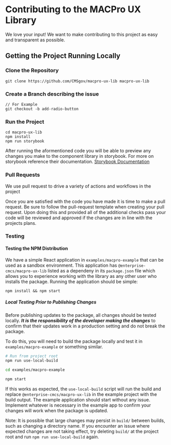 <!--
Render Markdown in VS Code

SHIFT + CMD/CTRL + V
-->

# Contributing to the MACPro UX Library

We love your input! We want to make contributing to this project as easy and transparent as possible.

## Getting the Project Running Locally

### Clone the Repository

```
git clone https://github.com/CMSgov/macpro-ux-lib macpro-ux-lib
```

### Create a Branch describing the issue

```
// For Example
git checkout -b add-radio-button
```

### Run the Project

```
cd macpro-ux-lib
npm install
npm run storybook
```

After running the aformentioned code you will be able to preview any changes you make to the component library in storybook. For more on storybook reference their documentation.
[Storybook Documentation](https://storybook.js.org/docs/react/get-started/introduction)

### Pull Requests

We use pull request to drive a variety of actions and workflows in the project

Once you are satisfied with the code you have made it is time to make a pull request. Be sure to follow the pull-request template when creating your pull request. Upon doing this and provided all of the additional checks pass your code will be reviewed and approved if the changes are in line with the projects plans.

### Testing

#### Testing the NPM Distribution

We have a simple React application in `examples/macpro-example` that can be used as a sandbox environment. This application has `@enterprise-cmcs/macpro-ux-lib` listed as a dependeny in its `package.json` file which allows you to experience working with the library as any other user who installs the package. Running the application should be simple:

```
npm install && npm start
```

##### Local Testing Prior to Publishing Changes

Before publishing updates to the package, all changes should be tested locally. _**It is the responsibility of the developer making the changes**_ to confirm that their updates work in a production setting and do not break the package.

To do this, you will need to build the package locally and test it in `examples/macpro-example` or something similar.

```bash
# Run from project root
npm run use-local-build

cd examples/macpro-example

npm start
```

If this works as expected, the `use-local-build` script will run the build and replace `@enterprise-cmcs/macpro-ux-lib` in the example project with the build output. The example application should start without any issue. Implement whatever is necessary in the example app to confirm your changes will work when the package is updated.

Note: It is possible that large changes may persist in `build/` between builds, such as changing a directory name. If you encounter an issue where expected changes are not taking effect, try deleting `build/` at the project root and run `npm run use-local-build` again.
